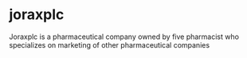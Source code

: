 # joraxplc
Joraxplc is a pharmaceutical company owned by five pharmacist who specializes on marketing of other pharmaceutical companies
